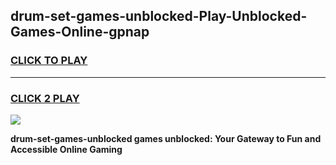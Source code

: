 
## drum-set-games-unblocked-Play-Unblocked-Games-Online-gpnap
<h3>
<a href="https://premium76.site?title=drum-set-games-unblocked&ref=25A">CLICK TO PLAY</a></h3>
<hr>

<h3>
<a href="https://premium76.site?title=drum-set-games-unblocked&ref=25A">CLICK 2 PLAY</a>
  
</h3>

<a href="https://premium76.site?title=drum-set-games-unblocked&ref=25A"><img src="https://clearcache.store/games.png"></a>


**drum-set-games-unblocked games unblocked: Your Gateway to Fun and Accessible Online Gaming**
